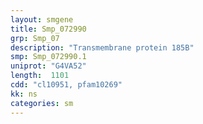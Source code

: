 ```yaml
---
layout: smgene
title: Smp_072990
grp: Smp_07
description: "Transmembrane protein 185B"
smp: Smp_072990.1
uniprot: "G4VA52"
length:  1101
cdd: "cl10951, pfam10269"
kk: ns
categories: sm
---
```

